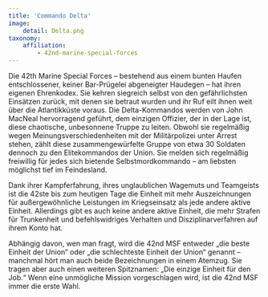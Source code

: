 ```yaml
---
title: 'Commando Delta'
image:
    detail: Delta.png
taxonomy:
    affiliation:
        - 42nd-marine-special-forces
---
```


Die 42th Marine Special Forces – bestehend aus einem bunten Haufen entschlossener, keiner Bar-Prügelei abgeneigter Haudegen – hat ihren eigenen Ehrenkodex. Sie kehren siegreich selbst von den gefährlichsten Einsätzen zurück, mit denen sie betraut wurden und ihr Ruf eilt ihnen weit über die Atlantikküste voraus. Die Delta-Kommandos werden von John MacNeal hervorragend geführt, dem einzigen Offizier, der in der Lage ist, diese chaotische, unbesonnene Truppe zu leiten. Obwohl sie regelmäßig wegen Meinungsverschiedenheiten mit der Militärpolizei unter Arrest stehen, zählt diese zusammengewürfelte Gruppe von etwa 30 Soldaten dennoch zu den Elitekommandos der Union. Sie melden sich regelmäßig freiwillig für jedes sich bietende Selbstmordkommando – am liebsten möglichst tief im Feindesland.

Dank ihrer Kampferfahrung, ihres unglaublichen Wagemuts und Teamgeists ist die 42ste bis zum heutigen Tage die Einheit mit mehr Auszeichnungen für außergewöhnliche Leistungen im Kriegseinsatz als jede andere aktive Einheit. Allerdings gibt es auch keine andere aktive Einheit, die mehr Strafen für Trunkenheit und befehlswidriges Verhalten und Disziplinarverfahren auf ihrem Konto hat.

Abhängig davon, wen man fragt, wird die 42nd MSF entweder „die beste Einheit der Union“ oder „die schlechteste Einheit der Union“ genannt – manchmal hört man auch beide Bezeichnungen in einem Atemzug. Sie tragen aber auch einen weiteren Spitznamen: „Die einzige Einheit für den Job.“ Wenn eine unmögliche Mission vorgeschlagen wird, ist die 42nd MSF immer die erste Wahl.